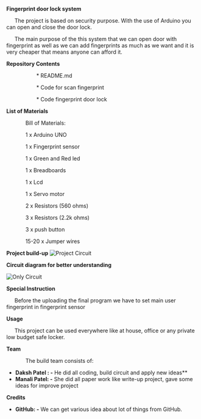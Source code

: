 **Fingerprint door lock system**



`	`The project is based on security purpose. With the use of Arduino you can open and close the door lock.

`	`The main purpose of the this system that we can open door with fingerprint as well as we can add fingerprints as much as we want and it is very cheaper that means anyone can afford it.



**Repository Contents**


`			`\* README.md

`			`\* Code for scan fingerprint

`			`\* Code fingerprint door lock 




**List of Materials**



`		`Bill of Materials: 

`		`1 	x 	Arduino UNO

`		`1 	x 	Fingerprint sensor              

`		`1 	x 	Green and Red led        

`		`1 	x 	Breadboards

`		`1	x	Lcd

`		`1	x	Servo motor

`		`2 	x 	Resistors (560 ohms)

`		`3 	x 	Resistors (2.2k ohms)

`		`3 	x 	push button

`		`15-20 	x 	Jumper wires





**Project build-up**
![Project Circuit](https://user-images.githubusercontent.com/75510537/101417107-c4145b00-38b0-11eb-9831-59561c684ce9.JPG)




**Circuit diagram for better understanding**

![Only Circuit](https://user-images.githubusercontent.com/75510537/101417228-fde56180-38b0-11eb-8984-5fa4d0590c85.JPG)




**Special Instruction**

`	`Before the uploading the final program we have to set main user fingerprint in fingerprint sensor

**Usage**

`	`This project can be used everywhere like at house, office or any private low budget safe locker.



**Team**





`		`The build team consists of:

- **Daksh Patel : -**  He did all coding, build circuit and apply new ideas**		
- **Manali Patel: -** She did all paper work like write-up project, gave some ideas for improve project



**Credits**



- **GitHub: -** We can get various idea about lot of things from GitHub.   





